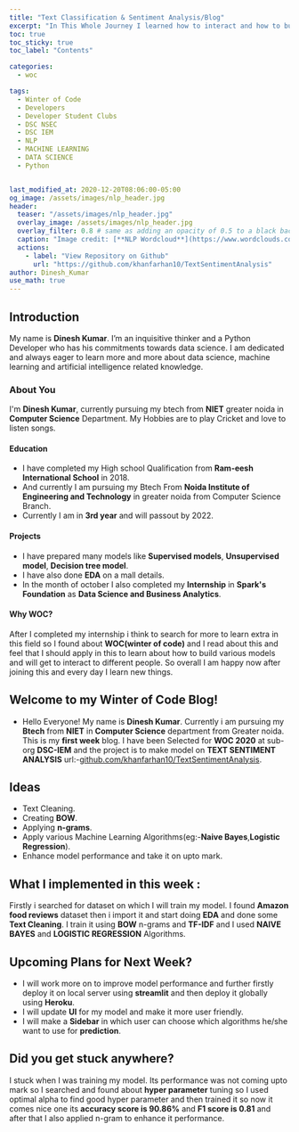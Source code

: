 ```yaml
---
title: "Text Classification & Sentiment Analysis/Blog"
excerpt: "In This Whole Journey I learned how to interact and how to build advanced models and Faced many problems and tackled them with the help of Mentors."
toc: true
toc_sticky: true
toc_label: "Contents"

categories:
  - woc

tags:
  - Winter of Code
  - Developers
  - Developer Student Clubs
  - DSC NSEC
  - DSC IEM
  - NLP
  - MACHINE LEARNING
  - DATA SCIENCE
  - Python


last_modified_at: 2020-12-20T08:06:00-05:00
og_image: /assets/images/nlp_header.jpg
header:
  teaser: "/assets/images/nlp_header.jpg"
  overlay_image: /assets/images/nlp_header.jpg
  overlay_filter: 0.8 # same as adding an opacity of 0.5 to a black background
  caption: "Image credit: [**NLP Wordcloud**](https://www.wordclouds.com/)"
  actions:
    - label: "View Repository on Github"
      url: "https://github.com/khanfarhan10/TextSentimentAnalysis"
author: Dinesh_Kumar
use_math: true
---
```

## Introduction 
My name is **Dinesh Kumar**. I’m an inquisitive thinker and a Python Developer who has his commitments
towards data science. I am dedicated and always eager to learn more and
more about data science, machine learning and artificial intelligence
related knowledge.  
### About You
I'm **Dinesh Kumar**, currently pursuing my btech from **NIET** greater noida in **Computer Science** Department. My Hobbies are to play Cricket and love to listen songs.
#### Education
- I have completed my High school Qualification from **Ram-eesh International School** in 2018.
- And currently I am pursuing my Btech From **Noida Institute of Engineering and Technology** in greater noida from Computer Science Branch.
- Currently I am in **3rd year** and will passout by 2022.
#### Projects
- I have prepared many models like **Supervised models**, **Unsupervised model**, **Decision tree model**.
- I have also done **EDA** on a mall details.
- In the month of october I also completed my **Internship** in **Spark's Foundation** as **Data Science and Business Analytics**.

#### Why WOC?
After I completed my internship i think to search for more to learn extra in this field so I found about **WOC(winter of code)** and I read about this and feel that I should apply in this to learn about how to build various models and will get to interact to different people. So overall I am happy now after joining this and every day I learn new things.

## Welcome to my Winter of Code Blog!
- Hello Everyone!
  My name is **Dinesh Kumar**. Currently i am pursuing my **Btech** from **NIET** in **Computer Science** department from Greater noida. This is my **first week** blog.
  I have been Selected for **WOC 2020** at sub-org **DSC-IEM** and the project is to make model on **TEXT SENTIMENT ANALYSIS**
  url:-[github.com/khanfarhan10/TextSentimentAnalysis](https://github.com/khanfarhan10/TextSentimentAnalysis).

## Ideas
- Text Cleaning.
- Creating **BOW**.
- Applying **n-grams**.
- Apply various Machine Learning Algorithms(eg:-**Naive Bayes**,**Logistic    Regression**).
- Enhance model performance and take it on upto mark.

## What I implemented in this week :
Firstly i searched for dataset on which I will train my model. I found **Amazon food reviews** dataset then i import it and start doing **EDA** and done some **Text Cleaning**. I train it using **BOW** n-grams and **TF-IDF** and I used **NAIVE BAYES** and **LOGISTIC REGRESSION** Algorithms.

## Upcoming Plans for Next Week?
- I will work more on to improve model performance and further firstly deploy it on local server using **streamlit** and then deploy it globally using **Heroku**.
- I will update **UI** for my model and make it more user friendly.
- I will make a **Sidebar** in which user can choose which algorithms he/she want to use for **prediction**.

## Did you get stuck anywhere?
I stuck when I was training my model. Its performance was not coming upto mark so I searched and found about **hyper parameter** tuning so I used optimal alpha to find good hyper parameter and then trained it so now it comes nice one its **accuracy score is 90.86%** and **F1 score is 0.81** and after that I also applied n-gram to enhance it performance.
